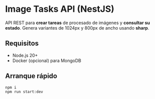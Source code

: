 # Image Tasks API (NestJS)

API REST para **crear tareas** de procesado de imágenes y **consultar su estado**. Genera variantes de 1024px y 800px de ancho usando **sharp**.

## Requisitos
- Node.js 20+
- Docker (opcional) para MongoDB

## Arranque rápido
```bash
npm i
npm run start:dev